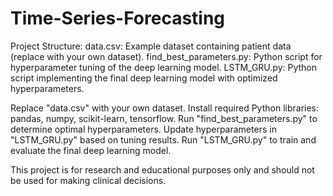 # Time-Series-Forecasting

Project Structure:
data.csv: Example dataset containing patient data (replace with your own dataset).
find_best_parameters.py: Python script for hyperparameter tuning of the deep learning model.
LSTM_GRU.py: Python script implementing the final deep learning model with optimized hyperparameters.

Replace "data.csv" with your own dataset.
Install required Python libraries: pandas, numpy, scikit-learn, tensorflow.
Run "find_best_parameters.py" to determine optimal hyperparameters.
Update hyperparameters in "LSTM_GRU.py" based on tuning results.
Run "LSTM_GRU.py" to train and evaluate the final deep learning model.


This project is for research and educational purposes only and should not be used for making clinical decisions.
